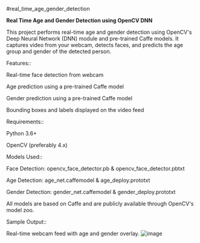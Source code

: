 #real_time_age_gender_detection

**Real Time Age and Gender Detection using OpenCV DNN**


This project performs real-time age and gender detection using OpenCV's Deep Neural Network (DNN) module and pre-trained Caffe models. It captures video from your webcam, detects faces, and predicts the age group and gender of the detected person.

 Features::


 
Real-time face detection from webcam


Age prediction using a pre-trained Caffe model


Gender prediction using a pre-trained Caffe model


Bounding boxes and labels displayed on the video feed


Requirements::





Python 3.6+

OpenCV (preferably 4.x)



 Models Used::

 
Face Detection: opencv_face_detector.pb & opencv_face_detector.pbtxt

Age Detection: age_net.caffemodel & age_deploy.prototxt

Gender Detection: gender_net.caffemodel & gender_deploy.prototxt

All models are based on Caffe and are publicly available through OpenCV's model zoo.


 
 
 Sample Output::



 
Real-time webcam feed with age and gender overlay.
![image](https://github.com/user-attachments/assets/03d5d316-b5ac-4fc1-b8da-a0d0cd28f6ab)





